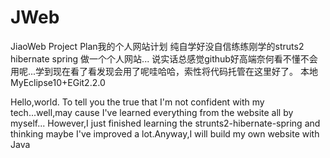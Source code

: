 # JWeb
JiaoWeb Project Plan我的个人网站计划
纯自学好没自信练练刚学的struts2 hibernate spring 做一个个人网站...
说实话总感觉github好高端奈何看不懂不会用呢...学到现在看了看发现会用了呢哇哈哈，索性将代码托管在这里好了。
本地MyEclipse10+EGit2.2.0

Hello,world.
To tell you the true that I'm not confident with my tech...well,may cause I've learned everything from the website all by myself...
However,I just finished learning the strunts2-hibernate-spring and thinking maybe I've improved a lot.Anyway,I will build my own website with Java
